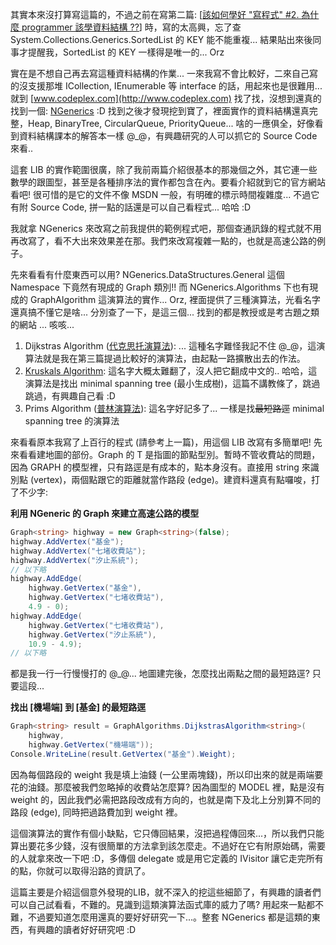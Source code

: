 其實本來沒打算寫這篇的，不過之前在寫第二篇: [[該如何學好 "寫程式" #2. 為什麼 programmer 該學資料結構 ??](/post/e8a9b2e5a682e4bd95e5adb8e5a5bd-e5afabe7a88be5bc8f-2-e782bae4bb80e9babc-programmer-e8a9b2e5adb8e8b387e69699e7b590e6a78b-.aspx)] 時，寫的太高興，忘了查 System.Collections.Generics.SortedList 的 KEY 能不能重複... 結果貼出來後同事才提醒我，SortedList 的 KEY 一樣得是唯一的... Orz

實在是不想自己再去寫這種資料結構的作業... 一來我寫不會比較好，二來自己寫的沒支援那堆 ICollection, IEnumerable 等 interface 的話，用起來也是很難用... 就到 [www.codeplex.com](http://www.codeplex.com) 找了找，沒想到還真的找到一個: [NGenerics](http://www.codeplex.com/NGenerics) :D 找到之後才發現挖到寶了，裡面實作的資料結構還真完整，Heap, BinaryTree, CircularQueue, PriorityQueue... 啥的一應俱全，好像看到資料結構課本的解答本一樣 @_@，有興趣研究的人可以抓它的 Source Code 來看..

這套 LIB 的實作範圍很廣，除了我前兩篇介紹很基本的那幾個之外，其它連一些數學的跟圖型，甚至是各種排序法的實作都包含在內。要看介紹就到它的官方網站看吧! 很可惜的是它的文件不像 MSDN 一般，有明確的標示時間複雜度... 不過它有附 Source Code, 拼一點的話還是可以自己看程式... 哈哈 :D

我就拿 NGenerics 來改寫之前我提供的範例程式吧，那個查通訊錄的程式就不用再改寫了，看不大出來效果差在那。我們來改寫複雜一點的，也就是高速公路的例子。

先來看看有什麼東西可以用? NGenerics.DataStructures.General 這個 Namespace 下竟然有現成的 Graph 類別!! 而 NGenerics.Algorithms 下也有現成的 GraphAlgorithm 這演算法的實作... Orz, 裡面提供了三種演算法，光看名字還真搞不懂它是啥... 分別查了一下，是這三個... 找到的都是教授或是考古題之類的網站 ... 咳咳...

1. Dijkstras Algorithm ([代克思托演算法](http://nthucad.cs.nthu.edu.tw/~yyliu/personal/nou/04ds/dijkstra.html)): ... 這種名字難怪我記不住 @_@，這演算法就是我在第三篇提過比較好的演算法，由起點一路擴散出去的作法。
2. [Kruskals Algorithm](http://203.64.42.21/course/2007/Algorithms/poko/Kruskal.htm): 這名字大概太難翻了，沒人把它翻成中文的.. 哈哈，這演算法是找出 minimal spanning tree (最小生成樹)，這篇不講教條了，跳過跳過，有興趣自己看 :D
3. Prims Algorithm ([普林演算法](http://nthucad.cs.nthu.edu.tw/~yyliu/personal/nou/04ds/prim.html)): 這名字好記多了... 一樣是找~~最短路逕~~ minimal spanning tree 的演算法

來看看原本我寫了上百行的程式 (請參考上一篇)，用這個 LIB 改寫有多簡單吧! 先來看看建地圖的部份。Graph<T> 的 T 是指圖的節點型別。暫時不管收費站的問題，因為 GRAPH 的模型裡，只有路逕是有成本的，點本身沒有。直接用 string 來識別點 (vertex)，兩個點跟它的距離就當作路段 (edge)。建資料還真有點囉唆，打了不少字:

**利用 NGeneric 的 Graph 來建立高速公路的模型**

```csharp
Graph<string> highway = new Graph<string>(false);
highway.AddVertex("基金");
highway.AddVertex("七堵收費站");
highway.AddVertex("汐止系統");
// 以下略
highway.AddEdge(
    highway.GetVertex("基金"), 
    highway.GetVertex("七堵收費站"),
    4.9 - 0);
highway.AddEdge(
    highway.GetVertex("七堵收費站"), 
    highway.GetVertex("汐止系統"), 
    10.9 - 4.9);
// 以下略
```

都是我一行一行慢慢打的 @_@... 地圖建完後，怎麼找出兩點之間的最短路逕? 只要這段...

**找出 [機場端] 到 [基金] 的最短路逕**

```csharp
Graph<string> result = GraphAlgorithms.DijkstrasAlgorithm<string>(
    highway,
    highway.GetVertex("機場端"));
Console.WriteLine(result.GetVertex("基金").Weight);
```

因為每個路段的 weight 我是填上油錢 (一公里兩塊錢)，所以印出來的就是兩端要花的油錢。那麼被我們忽略掉的收費站怎麼算? 因為圖型的 MODEL 裡，點是沒有 weight 的，因此我們必需把路段改成有方向的，也就是南下及北上分別算不同的路段 (edge), 同時把過路費加到 weight 裡。

這個演算法的實作有個小缺點，它只傳回結果，沒把過程傳回來...，所以我們只能算出要花多少錢，沒有很簡單的方法拿到該怎麼走。不過好在它有附原始碼，需要的人就拿來改一下吧 :D，多傳個 delegate 或是用它定義的 IVisitor 讓它走完所有的點，你就可以取得沿路的資訊了。

這篇主要是介紹這個意外發現的LIB，就不深入的挖這些細節了，有興趣的讀者們可以自己試看看，不難的。見識到這類演算法函式庫的威力了嗎? 用起來一點都不難，不過要知道怎麼用還真的要好好研究一下...。整套 NGenerics 都是這類的東西，有興趣的讀者好好研究吧 :D
